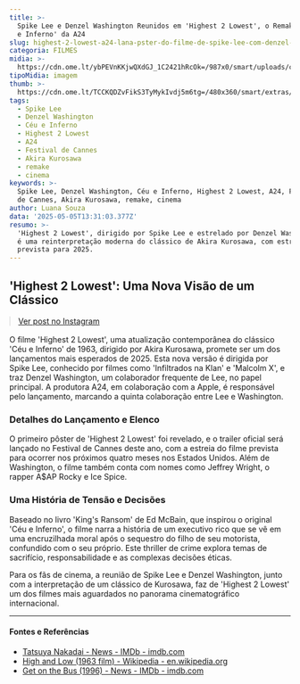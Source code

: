 ```yaml
---
title: >-
  Spike Lee e Denzel Washington Reunidos em 'Highest 2 Lowest', o Remake de 'Céu
  e Inferno' da A24
slug: highest-2-lowest-a24-lana-pster-do-filme-de-spike-lee-com-denzel-washington
categoria: FILMES
midia: >-
  https://cdn.ome.lt/ybPEVnKKjwQXdGJ_1C2421hRcOk=/987x0/smart/uploads/conteudo/fotos/highest-2-lowest_py4Ldv5.jpg
tipoMidia: imagem
thumb: >-
  https://cdn.ome.lt/TCCKQDZvFikS3TyMykIvdj5m6tg=/480x360/smart/extras/conteudos/highest-2-lowest_a5az1P5.jpg
tags:
  - Spike Lee
  - Denzel Washington
  - Céu e Inferno
  - Highest 2 Lowest
  - A24
  - Festival de Cannes
  - Akira Kurosawa
  - remake
  - cinema
keywords: >-
  Spike Lee, Denzel Washington, Céu e Inferno, Highest 2 Lowest, A24, Festival
  de Cannes, Akira Kurosawa, remake, cinema
author: Luana Souza
data: '2025-05-05T13:31:03.377Z'
resumo: >-
  'Highest 2 Lowest', dirigido por Spike Lee e estrelado por Denzel Washington,
  é uma reinterpretação moderna do clássico de Akira Kurosawa, com estreia
  prevista para 2025.
---
```


## 'Highest 2 Lowest': Uma Nova Visão de um Clássico

<blockquote class="instagram-media" data-instgrm-permalink="https://www.instagram.com/p/DJRdRB6O3cb/" data-instgrm-version="14" style="width:100%; max-width:540px; margin:1rem auto;"><a href="https://www.instagram.com/p/DJRdRB6O3cb/">Ver post no Instagram</a></blockquote>

O filme 'Highest 2 Lowest', uma atualização contemporânea do clássico 'Céu e Inferno' de 1963, dirigido por Akira Kurosawa, promete ser um dos lançamentos mais esperados de 2025. Esta nova versão é dirigida por Spike Lee, conhecido por filmes como 'Infiltrados na Klan' e 'Malcolm X', e traz Denzel Washington, um colaborador frequente de Lee, no papel principal. A produtora A24, em colaboração com a Apple, é responsável pelo lançamento, marcando a quinta colaboração entre Lee e Washington. 

### Detalhes do Lançamento e Elenco

O primeiro pôster de 'Highest 2 Lowest' foi revelado, e o trailer oficial será lançado no Festival de Cannes deste ano, com a estreia do filme prevista para ocorrer nos próximos quatro meses nos Estados Unidos. Além de Washington, o filme também conta com nomes como Jeffrey Wright, o rapper A$AP Rocky e Ice Spice. 

### Uma História de Tensão e Decisões

Baseado no livro 'King's Ransom' de Ed McBain, que inspirou o original 'Céu e Inferno', o filme narra a história de um executivo rico que se vê em uma encruzilhada moral após o sequestro do filho de seu motorista, confundido com o seu próprio. Este thriller de crime explora temas de sacrifício, responsabilidade e as complexas decisões éticas. 

Para os fãs de cinema, a reunião de Spike Lee e Denzel Washington, junto com a interpretação de um clássico de Kurosawa, faz de 'Highest 2 Lowest' um dos filmes mais aguardados no panorama cinematográfico internacional.

---

#### Fontes e Referências

- [Tatsuya Nakadai - News - IMDb - imdb.com](https://www.imdb.com/name/nm0619938/news/)
- [High and Low (1963 film) - Wikipedia - en.wikipedia.org](https://en.wikipedia.org/wiki/High_and_Low_(1963_film))
- [Get on the Bus (1996) - News - IMDb - imdb.com](https://www.imdb.com/title/tt0116404/news/)
